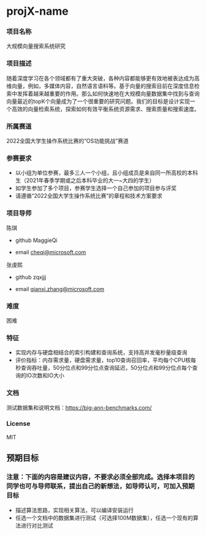 # projX-name
### 项目名称
大规模向量搜索系统研究


### 项目描述

随着深度学习在各个领域都有了重大突破，各种内容都能够更有效地被表达成为高维向量，例如，多媒体内容，自然语言语料等。基于向量的搜索目前在深度信息检索中发挥着越来越重要的作用。那么如何快速地在大规模向量数据集中找到与查询向量最近的topK个向量成为了一个很重要的研究问题。我们的目标是设计实现一个高效的向量检索系统，探索如何有效平衡系统资源需求、搜索质量和搜索速度。


### 所属赛道

2022全国大学生操作系统比赛的“OS功能挑战”赛道



### 参赛要求

- 以小组为单位参赛，最多三人一个小组，且小组成员是来自同一所高校的本科生（2021年春季学期或之后本科毕业的大一~大四的学生）
- 如学生参加了多个项目，参赛学生选择一个自己参加的项目参与评奖
- 请遵循“2022全国大学生操作系统比赛”的章程和技术方案要求



### 项目导师

陈琪

* github MaggieQi

* email cheqi@microsoft.com

张虔熙

* github zqxjjj

* email qianxi.zhang@microsoft.com


### 难度

困难



### 特征

- 实现内存与硬盘相结合的索引构建和查询系统，支持高并发毫秒量级查询
- 评价指标：内存需求量，硬盘需求量，top10查询召回率，平均每个CPU核每秒查询吞吐量，50分位点和99分位点查询延迟，50分位点和99分位点每个查询的IO次数和IO大小



### 文档

测试数据集和说明文档：https://big-ann-benchmarks.com/


### License

MIT



## 预期目标

### 注意：下面的内容是建议内容，不要求必须全部完成。选择本项目的同学也可与导师联系，提出自己的新想法，如导师认可，可加入预期目标

* 描述算法思路，实现相关算法，可以编译安装运行
* 任选一个文档中的数据集进行测试（可选择100M数据集），任选一个现有的算法进行对比测试

